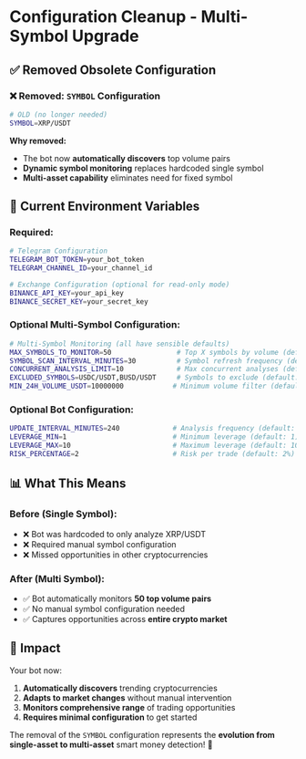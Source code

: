 # Configuration Cleanup - Multi-Symbol Upgrade

## ✅ **Removed Obsolete Configuration**

### **❌ Removed: `SYMBOL` Configuration**
```bash
# OLD (no longer needed)
SYMBOL=XRP/USDT
```

**Why removed:**
- The bot now **automatically discovers** top volume pairs
- **Dynamic symbol monitoring** replaces hardcoded single symbol
- **Multi-asset capability** eliminates need for fixed symbol

## 🔧 **Current Environment Variables**

### **Required:**
```bash
# Telegram Configuration
TELEGRAM_BOT_TOKEN=your_bot_token
TELEGRAM_CHANNEL_ID=your_channel_id

# Exchange Configuration (optional for read-only mode)
BINANCE_API_KEY=your_api_key
BINANCE_SECRET_KEY=your_secret_key
```

### **Optional Multi-Symbol Configuration:**
```bash
# Multi-Symbol Monitoring (all have sensible defaults)
MAX_SYMBOLS_TO_MONITOR=50                # Top X symbols by volume (default: 50)
SYMBOL_SCAN_INTERVAL_MINUTES=30          # Symbol refresh frequency (default: 30)
CONCURRENT_ANALYSIS_LIMIT=10             # Max concurrent analyses (default: 10)
EXCLUDED_SYMBOLS=USDC/USDT,BUSD/USDT     # Symbols to exclude (default: stablecoins)
MIN_24H_VOLUME_USDT=10000000            # Minimum volume filter (default: 10M USDT)
```

### **Optional Bot Configuration:**
```bash
UPDATE_INTERVAL_MINUTES=240             # Analysis frequency (default: 240 = 4 hours)
LEVERAGE_MIN=1                          # Minimum leverage (default: 1)
LEVERAGE_MAX=10                         # Maximum leverage (default: 10)
RISK_PERCENTAGE=2                       # Risk per trade (default: 2%)
```

## 📊 **What This Means**

### **Before (Single Symbol):**
- ❌ Bot was hardcoded to only analyze XRP/USDT
- ❌ Required manual symbol configuration
- ❌ Missed opportunities in other cryptocurrencies

### **After (Multi Symbol):**
- ✅ Bot automatically monitors **50 top volume pairs**
- ✅ No manual symbol configuration needed
- ✅ Captures opportunities across **entire crypto market**

## 🚀 **Impact**

Your bot now:
1. **Automatically discovers** trending cryptocurrencies
2. **Adapts to market changes** without manual intervention
3. **Monitors comprehensive range** of trading opportunities
4. **Requires minimal configuration** to get started

The removal of the `SYMBOL` configuration represents the **evolution from single-asset to multi-asset** smart money detection! 🎯
